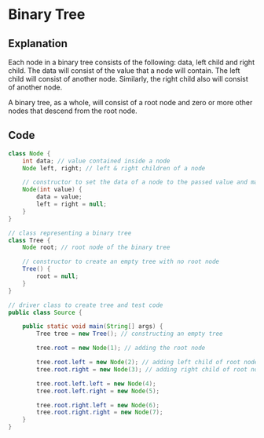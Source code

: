 # Binary Tree

## Explanation

Each node in a binary tree consists of the following: data, left child and right child. The data will consist of the value that a node will contain. The left child will consist of another node. Similarly, the right child also will consist of another node.

A binary tree, as a whole, will consist of a root node and zero or more other nodes that descend from the root node.

## Code

```java
class Node {
    int data; // value contained inside a node
    Node left, right; // left & right children of a node

    // constructor to set the data of a node to the passed value and make it a leaf node
    Node(int value) {
        data = value;
        left = right = null;
    }
}

// class representing a binary tree
class Tree {
    Node root; // root node of the binary tree

    // constructor to create an empty tree with no root node 
    Tree() {
        root = null;
    }
}

// driver class to create tree and test code
public class Source {

    public static void main(String[] args) {
        Tree tree = new Tree(); // constructing an empty tree

        tree.root = new Node(1); // adding the root node

        tree.root.left = new Node(2); // adding left child of root node
        tree.root.right = new Node(3); // adding right child of root node

        tree.root.left.left = new Node(4);
        tree.root.left.right = new Node(5);

        tree.root.right.left = new Node(6);
        tree.root.right.right = new Node(7);
    }
}


```
